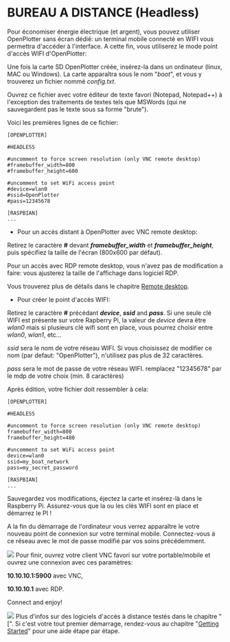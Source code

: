 # BUREAU A DISTANCE (Headless)

Pour économiser énergie électrique (et argent), vous pouvez utiliser OpenPlotter sans écran dédié: un terminal mobile connecté en WIFI vous permettra d'accéder à l'interface. A cette fin, vous utiliserez le mode point d'accès WIFI d'OpenPlotter:

Une fois la carte SD OpenPlotter créée, insérez-la dans un ordinateur (linux, MAC ou Windows). La carte apparaîtra sous le nom "*boot*", et vous y trouverez un fichier nommé *config.txt*. 

Ouvrez ce fichier avec votre éditeur de texte favori (Notepad, Notepad++) à l'exception des traitements de textes tels que MSWords (qui ne sauvegardent pas le texte sous sa forme "brute").
 
Voici les premières lignes de ce fichier:

```
[OPENPLOTTER]

#HEADLESS

#uncomment to force screen resolution (only VNC remote desktop)
#framebuffer_width=800
#framebuffer_height=600

#uncomment to set WiFi access point
#device=wlan0
#ssid=OpenPlotter
#pass=12345678

[RASPBIAN]
...
```
- Pour un accès distant à OpenPlotter avec VNC remote desktop:

Retirez le caractère **#** devant ***framebuffer_width*** et ***framebuffer_height***, puis spécifiez la taille de l'écran (800x600 par défaut).

Pour un accès avec RDP remote desktop, vous n'avez pas de modification a faire: vous ajusterez la taille de l'affichage dans logiciel RDP. 

Vous trouverez plus de détails dans le chapitre [Remote desktop](remote_desktop.md).

- Pour créer le point d'accès WIFI:

Retirez le caractère **#** précédant ***device***, ***ssid*** and ***pass***. 
Si une seule clé WIFI est présente sur votre Rapberry Pi, la valeur de *device* devra être *wlan0* mais si plusieurs clé wifi sont en place, vous pourrez choisir entre  *wlan0*, *wlan1*, etc... 

*ssid* sera le nom de votre réseau WIFI. Si vous choisissez de modifier ce nom (par defaut: "OpenPlotter"), n'utilisez pas plus de 32 caractères.

*pass* sera le mot de passe de votre réseau WIFI. remplacez "12345678" par le mdp de votre choix (min. 8 caractères)

Après édition, votre fichier doit ressembler à cela:

```
[OPENPLOTTER]

#HEADLESS

#uncomment to force screen resolution (only VNC remote desktop)
framebuffer_width=800
framebuffer_height=480

#uncomment to set WiFi access point
device=wlan0
ssid=my_boat_network
pass=my_secret_password

[RASPBIAN]
...
```
Sauvegardez vos modifications, éjectez la carte et insérez-là dans le Raspberry Pi. Assurez-vous que la ou les clés WIFI sont en place et démarrez le PI !

A la fin du démarrage de l'ordinateur vous verrez apparaître le votre nouveau point de connexion sur votre terminal mobile. Connectez-vous à ce réseau avec le mot de passe modifié par vos soins précédemment.

![](headless1.png)
Pour finir, ouvrez votre client VNC favori sur votre portable/mobile et ouvrez une connexion avec ces paramètres:

**10.10.10.1:5900** avec VNC, 

**10.10.10.1** avec RDP.

Connect and enjoy!

![](headless2.png)
Plus d'infos sur des logiciels d'accès à distance testés dans le chapitre "[". Si c'est votre tout premier démarrage, rendez-vous au chapitre "[Getting Started](getting_started.md)" pour une aide étape par étape.



